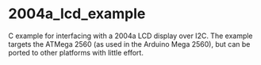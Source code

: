 # 2004a_lcd_example
C example for interfacing with a 2004a LCD display over I2C. The example targets the ATMega 2560 (as used in the Arduino Mega 2560), but can be ported to other platforms with little effort. 

